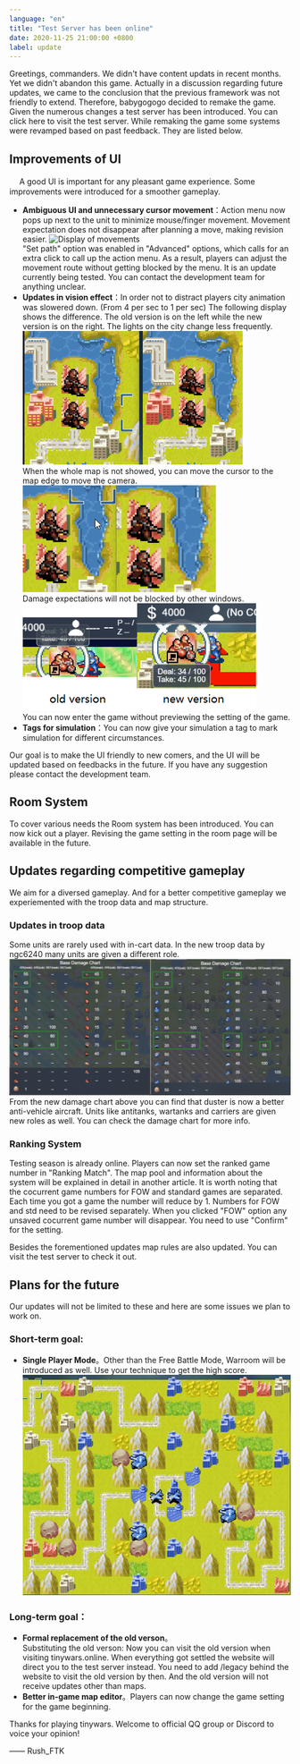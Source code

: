 ```yaml
---
language: "en"
title: "Test Server has been online"
date: 2020-11-25 21:00:00 +0800
label: update
---
```


Greetings, commanders. 
    We didn't have content updats in recent months. Yet we didn't abandon this game. Actually in a discussion regarding future updates, we came to the conclusion that the previous framework was not friendly to extend. Therefore, babygogogo decided to remake the game. 
    Given the numerous changes a test server has been introduced. You can click here to visit the test server. 
    While remaking the game some systems were revamped based on past feedback. They are listed below. 

## Improvements of UI
　  A good UI is important for any pleasant game experience. Some improvements were introduced for a smoother gameplay. 
* **Ambiguous UI and unnecessary cursor movement**：Action menu now pops up next to the unit to minimize mouse/finger movement. Movement expectation does not disappear after planning a move, making revision easier. 
![Display of movements](enchanment_movement.gif)  
"Set path" option was enabled in "Advanced" options, which calls for an extra click to call up the action menu. As a result, players can adjust the movement route without getting blocked by the menu. 
It is an update currently being tested. You can contact the development team for anything unclear. 
* **Updates in vision effect**：In order not to distract players city animation was slowered down. (From 4 per sec to 1 per sec) The following display shows the difference. The old version is on the left while the new version is on the right. The lights on the city change less frequently. 
![Slowered animation](slow_down_tile_anmination.gif)  
When the whole map is not showed, you can move the cursor to the map edge to move the camera. 
![Cursor movement](view_move_when_curson_on_edge.gif)  
Damage expectations will not be blocked by other windows.    
![Damage expectation](damage_reviewer_change.png)  
You can now enter the game without previewing the setting of the game. 
* **Tags for simulation**：You can now give your simulation a tag to mark simulation for different circumstances. 


Our goal is to make the UI friendly to new comers, and the UI will be updated based on feedbacks in the future. If you have any suggestion please contact the development team. 

## Room System
To cover various needs the Room system has been introduced. 
You can now kick out a player. Revising the game setting in the room page will be available in the future. 

## Updates regarding competitive gameplay
We aim for a diversed gameplay. And for a better competitive gameplay we experiemented with the troop data and map structure. 
### Updates in troop data
Some units are rarely used with in-cart data. In the new troop data by ngc6240 many units are given a different role. 
![Example of a troop data update](duster_damanage_change.png)
From the new damage chart above you can find that duster is now a better anti-vehicle aircraft. 
Units like antitanks, wartanks and carriers are given new roles as well. You can check the damage chart for more info. 
### Ranking System
Testing season is already online. Players can now set the ranked game number in  "Ranking Match". The map pool and information about the system will be explained in detail in another article.
It is worth noting that the cocurrent game numbers for FOW and standard games are separated. Each time you got a game the number will reduce by 1. Numbers for FOW and std need to be revised separately. When you clicked "FOW" option any unsaved cocurrent game number will disappear. You need to use "Confirm" for the setting. 

Besides the forementioned updates map rules are also updated. You can visit the test server to check it out. 
## Plans for the future
Our updates will not be limited to these and here are some issues we plan to work on. 

### Short-term goal:
- **Single Player Mode**。Other than the Free Battle Mode, Warroom will be introduced as well. Use your technique to get the high score. 
![Warroom Vantage Example](vantage_mapreview.png)  

### Long-term goal：
- **Formal replacement of the old verson**。  
Substituting the old verson: Now you can visit the old version when visiting tinywars.online. When everything got settled the website will direct you to the test server instead. You need to add /legacy behind the website to visit the old version by then. And the old version will not receive updates other than maps. 
- **Better in-game map editor**。Players can now change the game setting for the game beginning.   

Thanks for playing tinywars. Welcome to official QQ group or Discord to voice your opinion! 

—— Rush_FTK
